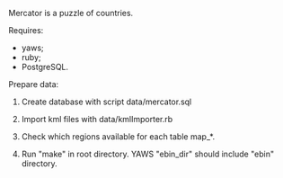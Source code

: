 Mercator is a puzzle of countries.

Requires:
 - yaws;
 - ruby;
 - PostgreSQL.

Prepare data:<br/>

1. Create database with script data/mercator.sql<br/>

2. Import kml files with data/kmlImporter.rb

3. Check which regions available for each table map_*.

4. Run "make" in root directory. YAWS "ebin_dir" should include "ebin" directory.
